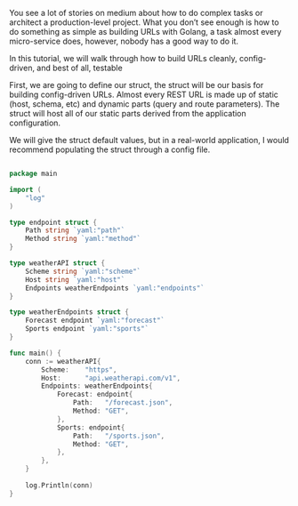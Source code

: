 

You see a lot of stories on medium about how to do complex tasks or architect a production-level project. What you don’t see enough is how to do something as simple as building URLs with Golang, a task almost every micro-service does, however, nobody has a good way to do it. 


In this tutorial, we will walk through how to build URLs cleanly, config-driven, and best of all, testable

First, we are going to define our struct, the struct will be our basis for building config-driven URLs. Almost every REST URL is made up of static (host, schema, etc) and dynamic parts (query and route parameters). The struct will host all of our static parts derived from the application configuration.

We will give the struct default values, but in a real-world application, I would recommend populating the struct through a config file.

```go

package main

import (
	"log"
)

type endpoint struct {
	Path string `yaml:"path"`
	Method string `yaml:"method"`
}

type weatherAPI struct {
	Scheme string `yaml:"scheme"`
	Host string `yaml:"host"`
	Endpoints weatherEndpoints `yaml:"endpoints"`
}

type weatherEndpoints struct {
	Forecast endpoint `yaml:"forecast"`
	Sports endpoint `yaml:"sports"`
}

func main() {
	conn := weatherAPI{
		Scheme:    "https",
		Host:      "api.weatherapi.com/v1",
		Endpoints: weatherEndpoints{
			Forecast: endpoint{
				Path:   "/forecast.json",
				Method: "GET",
			},
			Sports: endpoint{
				Path:   "/sports.json",
				Method: "GET",
			},
		},
	}
	
	log.Println(conn)
}

```
